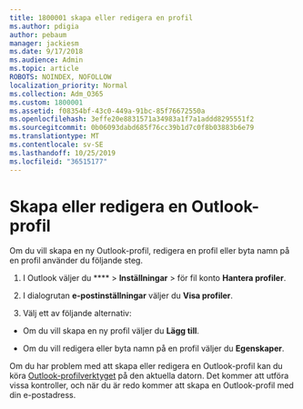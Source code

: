 ```yaml
---
title: 1800001 skapa eller redigera en profil
ms.author: pdigia
author: pebaum
manager: jackiesm
ms.date: 9/17/2018
ms.audience: Admin
ms.topic: article
ROBOTS: NOINDEX, NOFOLLOW
localization_priority: Normal
ms.collection: Adm_O365
ms.custom: 1800001
ms.assetid: f08354bf-43c0-449a-91bc-85f76672550a
ms.openlocfilehash: 3effe20e8831571a34983a1f7a1addd8295551f2
ms.sourcegitcommit: 0b06093dabd685f76cc39b1d7c0f8b03883b6e79
ms.translationtype: MT
ms.contentlocale: sv-SE
ms.lasthandoff: 10/25/2019
ms.locfileid: "36515177"
---
```

# <a name="create-or-edit-an-outlook-profile"></a>Skapa eller redigera en Outlook-profil

Om du vill skapa en ny Outlook-profil, redigera en profil eller byta namn på en profil använder du följande steg.
  
1. I Outlook väljer du **** \> **Inställningar** \> för fil konto **Hantera profiler**.
    
2. I dialogrutan **e-postinställningar** väljer du **Visa profiler**.
    
3. Välj ett av följande alternativ:
    
  - Om du vill skapa en ny profil väljer du **Lägg till**.
    
  - Om du vill redigera eller byta namn på en profil väljer du **Egenskaper**.
    
Om du har problem med att skapa eller redigera en Outlook-profil kan du köra [Outlook-profilverktyget](https://aka.ms/SaRA-OutlookSetupProfile) på den aktuella datorn. Det kommer att utföra vissa kontroller, och när du är redo kommer att skapa en Outlook-profil med din e-postadress. 
  

